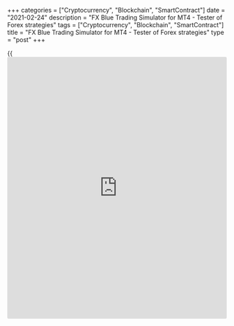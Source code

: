 +++
categories = ["Cryptocurrency", "Blockchain", "SmartContract"]
date = "2021-02-24"
description = "FX Blue Trading Simulator for MT4 - Tester of Forex strategies"
tags = ["Cryptocurrency", "Blockchain", "SmartContract"]
title = "FX Blue Trading Simulator for MT4 - Tester of Forex strategies"
type = "post"
+++

{{<iframe id="large-banner" src="https://www.bounty.group/#slide=16.0" width="100%" height="600" scrolling="no" style="border: 0px solid rgb(216, 221, 230); border-radius: 3px;">}}

2021-02-25

2021-02-25

FX Blue trading simulator reviewOleg Tkachenko

Before being launched on a real account, every trading system needs to
be tested. A trader should understand if his/her [trading strategies](https://www.fintechee.com/forex-trading-strategies/) are
profit-yielding and if the profit is comparable with risks and
expectations.

The article covers the following subjects:

## What is FX Blue simulator?

 **FX Blue** is a Forex tester developed for the MT4 platform for
testing manual strategies on no matter which time frame. The developers
did their best to make this Forex simulator visually and functionally
convenient.

With FX Blue, one can test a strategy on multiple time frames
simultaneously, manage all types of orders right on the chart, and set
level lines. They’ve also added limit and pending One-Cancels-the-Other
(OCO) orders to trade retracements and breakouts. We’ve reviewed the
order of setting, functionality, testing methods, advantages, and
disadvantages of FX Blue.

FX Blue Trading Simulator is a program that runs based on the MT4 visual
test and is non-compatible with other platforms (beyond MT). The tester
simulates real trading on [historical](https://www.fintechee.com/services/historical-data-for-forex/) charts. It allows trading by use of
market/pending orders and fixed/dynamics lots, and it analyses several
time frames simultaneously (by opening a few windows in MT4).

### How to test trading strategy?

A strategy can be tested in 2 ways:

  * on [historical](https://www.fintechee.com/services/historical-data-for-forex/) data
  * on a demo account. 

Historical data testing does not guarantee future profitability, so
testing on a demo account looks more logical. But first, a demo account
doesn’t reproduce a real trading environment (cent accounts would be a
better option). Second, testing on a demo account doesn’t guarantee
future success either. Third, it will take weeks while a tester allows
optimizing a manual strategy in a few days or hours.

In general, manual strategies are tested by use of a tester in the
following way: quotes issued over a certain period for a required
currency pair are downloaded into a platform (MT4, for example). For
example, 10-year [EUR/USD][1] quotes. Then a tester analyses the whole
period and forms a price movement chart.

Further testing depends on the functionality of the tester:

  * A trader may apply no matter which indicators, open/close trades at any moment, place pending orders or trail stop orders manually.
  * A trader may return to any point of the chosen period, replace orders and launch a tester again
  * A trader may use any testing methods, from fast but inaccurate to accurate testing of all the ticks.

The whole period analyzed, a trader gets trading statistics (statement).
His/her task consists in reaching the best result at the end of the
trading period by changing the trades (i.e. working out the algorithm of
the strategy).

### What for is manual testing?

  * It saves time.  If your strategy isn’t efficient, it will be wise to find something else without delays.
  * It allows finding an optimal combination of indicators for a particular currency pair or market situation.
  * It allows detecting the drawbacks of indicators, learning to see signals immediately and defining whether or not a signal is accurate. 
  * It teaches you to analyse statistics, estimate risks, develop self-discipline and control emotions.

In the end, the analysis of statistics provides you with the information
on average profitability and maximum drawdowns in your trading systems.
In a real account, a trader understands which lot size is needed to
achieve the same results as in a test and that trading should be stopped
when the results don’t correspond to the statistics.

Simulators vary in functionality and visualization.  MT4 is equipped
with a manual tester, which still has its drawbacks. FX Blue Trading
Simulator is a dedicated program developed as an addition to MT4 and
provides an opportunity to test various time frames at the same time and
install unique orders to trade retracements and breakouts. The programme
isn’t flawless but the general impression is positive.

## Installing and launching FX Blue Trading Simulator

To my mind, the installing mode is overcomplicated. Some users tend to
think that it’s a way to form a base of traders. I’m not a fan of
conspiracy theories, though.  In fact, the developers don’t demand too
many personal data.

Still, you won’t be able to download the archive in a few minutes for
free. The archive located [here][2] contains a setup file and an
instruction for those who would like to get acquainted with the tester
without having to go through a long registration stage. The instruction
is quite detailed and is provided in English in pdf format.  Those who
still want to launch FX Blue in a real account will have to take the
following actions:

 **1.** Register at www.fxblue.com and verify an account. To register,
enter your email address, login, and password. These data will be
required to launch the tester.

 **2.** You’ll be emailed a message containing a link to confirm your
registration. True, the developers still require your phone number as if
an email address wasn’t enough.

I’ve entered my first and last name in the 2 first windows using Latin
symbols. There were a few comments reporting some troubles related to
other alphabetic systems. However, there aren’t any problems with typing
a phone number as the format is indicated in the window. An sms will be
sent to the indicated email address in 12345@verify.fxblue.com. format.
It’s the address to which you need to send any reply from your email
address. For example, “I adore Forex”. In whatever language.

 **3.** If all has been done properly, you’ll see the following message
in one of the verification  windows:

Congratulations, registration completed! Then, download a free archive
from the developers’ site. As you see, there aren’t strict requirements
concerning verification. According to the authors, the registration is
meant for a trader to be able to upload his/her test results to the site
of FX Blue and analyse them later.

Once MT4 is relaunched, the tester will appear in the left window
“Navigator”. The window can also be activated through the “View” menu.
The procedure for downloading quotes through MT4 has been described in
detail in my previous review of [Forex Simulator][3], so I won’t provide
a detailed description now. Still, there’s one difference to stress:  if
Forex Simulator is launched with a double mouse click or through
dragging it from Navigator onto the chart (and can’t work via Tester),
FX Blue, on the contrary, is launched only by use of Tester. The
following actions shall be performed:

  * Click on “View” - “Tester of strategies”.
  * In the window below, enter the “Expert Advisor” title and select our tester in the new window.

If at some moment you notice that the tester isn’t working properly
(can’t open an order, testing went down, etc), relaunch MT4. It helped
me out many times. I don’t know why such failures occur but nothing is
perfect. So, we’d better adapt ourselves.

Enter the currency pair you’re going to test in the “Symbol” line and
the test type - in the “Model” line. Testing takes more time when you
choose a more exact option. Set your dates and click on “Start”. Enter
your registration data in the window that appears on the chart.

  *  **There’s an interesting moment here.** Below the Date line, there must be the Visual mode line that you need to tick (obligatorily). I didn’t have any. Having read the forums, I resolved the issue in a second: it turned out that the tester window should be a bit extended. The Visual Mode displays a testing process on the chart while a slider controls its speed. If the speed if too high, the chart will run forward fast. But all is individual here.

## How to place order in FX Blue simulator

Once the tester is launched, a window for a fast opening of trades will
appear on the chart. Lot size, stop and trailing stop, or take profit
can be set here.

To calculate values, you need to activate the calculator. To do so, aim
a mouse cursor at one of the windows, Trailing Stop for example, while
holding down CTRL. Then, left-click on the window.

The quick trading window also allows setting pending orders. The menu
can be activated by clicking on the orange icon in the right upper
corner. Options:

  *  **Order type.** Besides classic market, pending, and limit orders, there are also One-Cancels-the-Other (OCO) orders to trade breakouts and retracements.  A trader places 2 pending orders: Stop orders in the former case and limit orders in the latter case. When either order is triggered, the other is cancelled.
  *  **Trade Volume.** Fixed or dynamic lot size with the opportunity to set a fixed risk value in the deposit currency or a percentage of the balance/equity can be determined here. To calculate a dynamic lot, it’s necessary to indicate the length of a stop - a basic parameter on which calculations are based.
  *  **Stop Level:**  fixed or floating. You can indicate a % of balance/equity.
  *  **Take Profit Level.**
  *  **Order comment and assignment of Magic-number.**

The blue icon located nearby provides fast access to the settings for a
fast confirmation of orders or no-hedging mode. Also, this menu allows
activating the information on the account.

A saved template may be activated at any time. The title of a template
is found in the first line “Templates”.

A placed order appears on the screen. The control process isn’t very
convenient, but one can get used to it with time. One of the advantages
is that you can move a placed order right on the chart by holding down
the marker on its right side. Clicking on the marker, you can activate
the window of the order where its values will be displayed and where you
can close it.

The simulator is launched as of the date indicated in the tester (in the
lower window). To pause the simulator, you need to click on the button
located near the visualization scroll  (the blue square in the next
print-screen). During a pause, you can change a test speed (speed of
candle building), add an indicator, assess the chart from the point of
view of fundamental analysis. If you click on Stop, the [simulation](https://www.fintechee.com/features/trading-simulation/) will
stop completely and the profit/loss registered at the moment of stop
will be displayed on the screen. More detailed results will be imported
onto the developers’ site. You can’t relaunch [simulation](https://www.fintechee.com/features/trading-simulation/) from the moment
where you stopped, you can only start it in a new window.

To close orders, you need to click on the window that displays your
currency pair and the following suggestion will appear on the control
panel: Close pending orders, all profitable, all loss-making or all
orders. To close a specific order, left-click on it twice on the chart
and press “Close”.

The picture also shows how open and closed trades are designated. Buy
and Sell arrows are in different colours. Inverse arrows show closed
trades. When aiming your mouse cursor at any of the orders, you’ll see
opening/closing prices, the direction of the trade and who’s closed it.
In our case, the trades were closed automatically by the tester through
Stop Loss.

 **Smart-Lines.** It’s an interesting function which allows testing a
trading strategy by use of vertical, horizontal, and trend lines. The
window is activated in the following way: plot a line on the chart (MT4
panel tool), un-pause the tester (the window won’t get activated in the
pause mode), hold down Alt and left-click on the line. You’ll activate
the window for setting Smart-Lines.

I won’t pay too much attention to this tool as the manual provides all
the necessary details. But I’d like to mention that it’s a kind of level
trading in which a trade is closed automatically. The lines serve as
stop loss and take profit for open trades. Pending orders can be closed
by lines as well if it’s specified in the settings.

 **Simulation on different time frames/** Another convenient function
consists in analysing several time frames at the same time during
[simulation](https://www.fintechee.com/features/trading-simulation/). Choose your main time frame in the window below. The current
default value is H1.

Then click on “Expert properties”, choose the tab “Inputs” and scroll it
down a bit. Choose additional time frames.

> Update: after several updates of the simulator, the inputs window has
partially changed: several corrective parameters have been added. I
suggest you test it yourself and share your opinion in the comments on
what do they affect. To activate a time frame, tick the boxes and change
“False” to “True” in the first two columns. The value of the third
column changes automatically depending on the values of the first two.

Next, start testing the main time frame, pause the simulator and click
on “File - Open Offline” in the main menu of [MetaTrader][4]. The data
generated as “!SIM” will be displayed here. Open necessary time-frames,
place charts and run the tester that will work in 2 charts at the same
time. The more charts you open, the slower [simulation](https://www.fintechee.com/features/trading-simulation/) runs.

## How to analyze the trades

Once [simulation](https://www.fintechee.com/features/trading-simulation/) is either interrupted by clicking on the “Stop” button
or completed, there will appear a final window which displays
information on profits or losses in all orders. The date specified in
the tester will be the end date of [simulation](https://www.fintechee.com/features/trading-simulation/).

The final report is displayed on the browser. It can be imported to
Excel. If judged by the amount of statistical information, it reminds of
MyFxBook reports. How to analyse statistical data is another subject,
even more so because there’s no single approach to it. I just recommend
running through all the tabs, testing a strategy on different currency
pairs, and comparing results.

## Drawbacks of FX Blue

  *  **Some features don’t work properly.** The platform sometimes freezes up. I can’t say what the reason was, but it was the tester that froze up and I had to plot a chart from scratch after a relaunch.
  *  **There’s a problem with the time frame scrollbar.** Its maximum number of units is 32. Logically, when the runner is moved from 1 to 32, the scrolling speed of a chart should be growing respectively and uniformly. But it does so only up to the value of 31. At the same time, the speed of 31 doesn’t correspond to a desired scroll speed, certainly. But if we set the speed at 32, the whole chart will be drawn in less than 30 seconds on the 2-year time frame.
  *  **There’s no option to pause [simulation](https://www.fintechee.com/features/trading-simulation/), go back and place an order post factum.** I’m not speaking about upgrading the results (there are some cases when back-tests are falsified), I’m speaking about convenience and time-saving. The developers think the fact that statements cannot be falsified is an advantage.
  *  **The [functions](https://www.fintechee.com/tutorial-for-forex-trading/basic-functions/) are tailored to MT4 exclusively.** There’s a FX Blue version for MT5 too, but its set of [functions](https://www.fintechee.com/tutorial-for-forex-trading/basic-functions/) is even poorer. For example, it’s impossible to open positions in several tools or test multicurrency strategies. Considering the fact that MT5 didn’t find many champions among traders, the developers chose not to design an enhanced MT5 version of the tester.

There’s another moment to remember for those who work with the tester:
there’s no redrawing. This problem concerns not only FX Blue but also
any other tester which draws charts based on [historical](https://www.fintechee.com/services/historical-data-for-forex/) data. Redrawing
is a situation in the real market when a trader sees a signal (for
instance, Bollinger bands breakout), decides it’s a start of a new trend
and opens a trade in the respective direction. Then the price reverses
and the indicator redraws itself in a way that shows a retracement
instead of a breakout.

One of the main reasons for redrawing is that indicators depend on
closing prices. Many oscillators’ formulas are built based on comparing
a current candle’s value to previous candles’ ones.  There won’t be any
redraws in a tester where quote values are already known. In the real
market, where large volumes can change a situation in a second, there
may be any closing prices. As soon as a candle closes, an indicator
redraws itself. For the purpose of testing, it’s advisable to use
indicators without redrawing (those which aren’t affected by closing
prices). Also, remember that testing results may differ from those
achieved in the real market.

Still, in spite of all its drawbacks, this tester is considered to be
one of the most convenient for testing simple MT4 strategies. By the
way, pay attention to the manual’s separate section devoted to key
combinations. For example, you can change the scroll speed by using keys
as well.

## Сonclusions on using the FX Blue trading simulator

FX Blue is another tester of manual strategies which has both advantages
and disadvantages. The advantages include convenient visualization and
quite a large tool kit for analysing statistics. Improper operation and
a limited set of [functions](https://www.fintechee.com/tutorial-for-forex-trading/basic-functions/) belong to its drawbacks. Given a fact that
the simulator is free and the reviews are mostly positive, I recommend
assessing its potential in practice. Feel free to post your questions
and comments!

* * *

P.S. Did you like my article? Share it in social networks: it will be
the best “thank you" :)

Ask me questions and comment below. I’ll be glad to answer your
questions and give necessary explanations.

 **Useful links:**

  * I recommend trying to trade with a reliable broker [here][5]. The system allows you to trade by yourself or copy successful traders from all across the globe.
  * Use my promo-code BLOG for getting deposit bonus 50% on LiteForex platform. Just enter this code in the appropriate field while [depositing][6] your trading account.
  * Telegram chat for traders: <t.me/liteforexengchat>. We are sharing the signals and trading experience
  * Telegram channel with high-quality analytics, Forex reviews, training articles, and other useful things for traders <t.me/liteforex>

## Price chart of EURUSD in real time mode

The content of this article reflects the author’s opinion and does not
necessarily reflect the official position of LiteForex. The material
published on this page is provided for informational purposes only and
should not be considered as the provision of investment advice for the
purposes of Directive 2004/39/EC.

Rate this article:

{{value}}

( {{count}} {{title}} )

   1. my.liteforex.com/trading/chart?symbol=EURUSD
   2. drive.google.com/file/d/19y-Tz_79J4PWZFuB9EJi-mAAXtBvi0xy/view
   3. www.liteforex.com/blog/for-professionals/forex-simulator-for-testing-trading-strategies/
   4. www.liteforex.com/blog/for-[beginners](https://www.playgroundfx.com/blog/forex-for-beginners/)/what-is-metatrader/
   5. my.liteforex.com/?category=for-professionals&slug=forex-simulator-for-testing-trading-strategies&slug2=fx-blue-trading-simulator-review&openPopup=%2Fregistration%2Fpopup&utm_source=blog&utm_medium=article&utm_campaign=bonus
   6. my.liteforex.com/deposit/?category=for-professionals&slug=forex-simulator-for-testing-trading-strategies&slug2=fx-blue-trading-simulator-review&promo_code=BLOG&utm_source=blog&utm_medium=article&utm_campaign=bonus